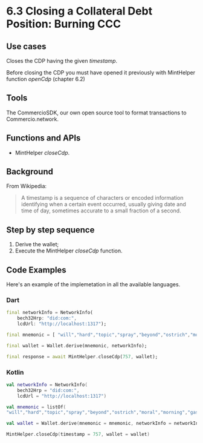# 6.3 Closing a Collateral Debt Position: Burning CCC

## Use cases
Closes the CDP having the given _timestamp_. 

Before closing the CDP you must have opened it previously with MintHelper function _openCdp_ (chapter 6.2)

## Tools
The CommercioSDK, our own open source tool to format transactions to Commercio.network.

## Functions and APIs
- MintHelper _closeCdp_.

##  Background
From Wikipedia:
> A timestamp is a sequence of characters or encoded information identifying when a certain event occurred, usually giving date and time of day, sometimes accurate to a small fraction of a second.

## Step by step sequence
1. Derive the wallet;
2. Execute the MintHelper _closeCdp_ function.

## Code Examples
Here's an example of the implemetation in all the available languages.

### Dart
```dart
final networkInfo = NetworkInfo(
    bech32Hrp: "did:com:",
    lcdUrl: "http://localhost:1317");

final mnemonic = [ "will","hard","topic","spray","beyond","ostrich","moral","morning","gas","loyal","couch","horn","boss","across","age","post","october","blur","piece","wheel","film","notable","word","man"];

final wallet = Wallet.derive(mnemonic, networkInfo);

final response = await MintHelper.closeCdp(757, wallet);
```

### Kotlin
```kotlin
val networkInfo = NetworkInfo(
    bech32Hrp = "did:com:", 
    lcdUrl = "http://localhost:1317")

val mnemonic = listOf(
"will","hard","topic","spray","beyond","ostrich","moral","morning","gas","loyal","couch","horn","boss","across","age","post","october","blur","piece","wheel","film","notable","word","man")

val wallet = Wallet.derive(mnemonic = mnemonic, networkInfo = networkInfo)

MintHelper.closeCdp(timestamp = 757, wallet = wallet)
```